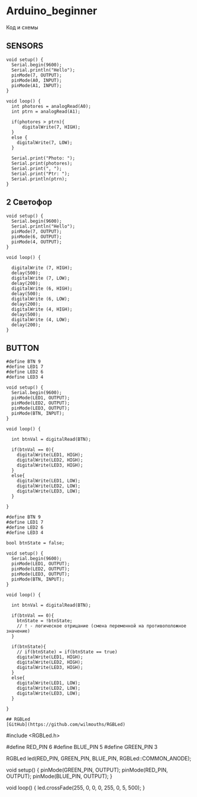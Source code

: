 # Arduino_beginner
Код и схемы

## SENSORS 
```
void setup() {
  Serial.begin(9600);
  Serial.println("Hello");
  pinMode(7, OUTPUT);
  pinMode(A0, INPUT);
  pinMode(A1, INPUT);
}

void loop() {
  int photores = analogRead(A0);
  int ptrn = analogRead(A1);

  if(photores > ptrn){
      digitalWrite(7, HIGH);
  }
  else {
    digitalWrite(7, LOW);
  }

  Serial.print("Photo: ");
  Serial.print(photores);
  Serial.print(", ");
  Serial.print("Ptr: ");
  Serial.println(ptrn);
}
```
## 2 Светофор
```
void setup() {
  Serial.begin(9600);
  Serial.println("Hello");
  pinMode(7, OUTPUT);
  pinMode(6, OUTPUT);
  pinMode(4, OUTPUT);
}

void loop() {
  
  digitalWrite (7, HIGH);
  delay(500);
  digitalWrite (7, LOW);
  delay(200);
  digitalWrite (6, HIGH);
  delay(500);
  digitalWrite (6, LOW);
  delay(200);
  digitalWrite (4, HIGH);
  delay(500);
  digitalWrite (4, LOW);
  delay(200);
}
```
## BUTTON

```
#define BTN 9
#define LED1 7
#define LED2 6
#define LED3 4

void setup() {
  Serial.begin(9600);
  pinMode(LED1, OUTPUT);
  pinMode(LED2, OUTPUT);
  pinMode(LED3, OUTPUT);
  pinMode(BTN, INPUT);
}

void loop() {
  
  int btnVal = digitalRead(BTN);

  if(btnVal == 0){
    digitalWrite(LED1, HIGH);
    digitalWrite(LED2, HIGH);
    digitalWrite(LED3, HIGH);
  }
  else{
    digitalWrite(LED1, LOW);
    digitalWrite(LED2, LOW);
    digitalWrite(LED3, LOW);
  }

}
```
```
#define BTN 9
#define LED1 7
#define LED2 6
#define LED3 4

bool btnState = false;

void setup() {
  Serial.begin(9600);
  pinMode(LED1, OUTPUT);
  pinMode(LED2, OUTPUT);
  pinMode(LED3, OUTPUT);
  pinMode(BTN, INPUT);
}

void loop() {
  
  int btnVal = digitalRead(BTN);

  if(btnVal == 0){
    btnState = !btnState;
    // ! - логическое отрицание (смена переменной на противоположное значение)
  }

  if(btnState){
    // if(btnState) = if(btnState == true)
    digitalWrite(LED1, HIGH);
    digitalWrite(LED2, HIGH);
    digitalWrite(LED3, HIGH);
  }
  else{
    digitalWrite(LED1, LOW);
    digitalWrite(LED2, LOW);
    digitalWrite(LED3, LOW);
  }

}

## RGBLed
[GitHub](https://github.com/wilmouths/RGBLed)
```
#include <RGBLed.h>

#define RED_PIN 6
#define BLUE_PIN 5
#define GREEN_PIN 3

RGBLed led(RED_PIN, GREEN_PIN, BLUE_PIN, RGBLed::COMMON_ANODE);

void setup() {
  pinMode(GREEN_PIN, OUTPUT);
  pinMode(RED_PIN, OUTPUT);
  pinMode(BLUE_PIN, OUTPUT);
}

void loop() {
  led.crossFade(255, 0, 0, 0, 255, 0, 5, 500); 
}
```
